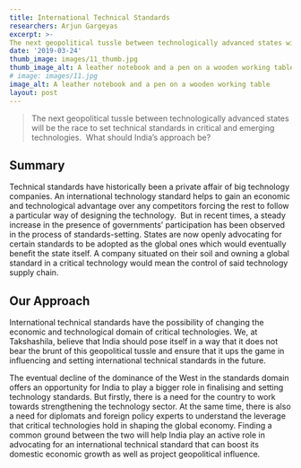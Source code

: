 ```yaml
---
title: International Technical Standards
researchers: Arjun Gargeyas
excerpt: >-
The next geopolitical tussle between technologically advanced states will be the race to set technical standards in critical and emerging technologies.  What should India’s approach be?
date: '2019-03-24'
thumb_image: images/11_thumb.jpg
thumb_image_alt: A leather notebook and a pen on a wooden working table
# image: images/11.jpg
image_alt: A leather notebook and a pen on a wooden working table
layout: post
---
```


> The next geopolitical tussle between technologically advanced states will be the race to set technical standards in critical and emerging technologies.  What should India’s approach be?

## Summary  

Technical standards have historically been a private affair of big technology companies. An international technology standard helps to gain an economic and technological advantage over any competitors forcing the rest to follow a particular way of designing the technology.  But in recent times, a steady increase in the presence of governments’ participation has been observed in the process of standards-setting. States are now openly advocating for certain standards to be adopted as the global ones which would eventually benefit the state itself. A company situated on their soil and owning a global standard in a critical technology would mean the control of said technology supply chain.


## Our Approach

International technical standards have the possibility of changing the economic and technological domain of critical technologies. We, at Takshashila, believe that India should pose itself in a way that it does not bear the brunt of this geopolitical tussle and ensure that it ups the game in influencing and setting international technical standards in the future.

The eventual decline of the dominance of the West in the standards domain offers an opportunity for India to play a bigger role in finalising and setting technology standards. But firstly, there is a need for the country to work towards strengthening the technology sector. At the same time, there is also a need for diplomats and foreign policy experts to understand the leverage that critical technologies hold in shaping the global economy. Finding a common ground between the two will help India play an active role in advocating for an international technical standard that can boost its domestic economic growth as well as project geopolitical influence.